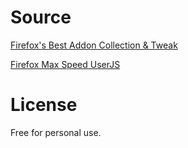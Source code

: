 # Source
[Firefox's Best Addon Collection & Tweak](https://voz.vn/t/tong-hop-nhung-addon-chat-cho-firefox-chromium.682181/)

[Firefox Max Speed UserJS](https://raw.githubusercontent.com/FirefoxUniverse/FirefoxTweaksVN/main/user.js)

# License
Free for personal use.
